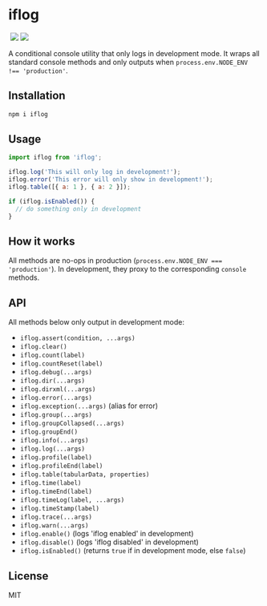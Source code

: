 


# iflog
  <a aria-label="License" href="https://opensource.org/licenses/MIT"><img alt="" src="https://img.shields.io/npm/l/turbo.svg?style=for-the-badge&labelColor=000000&color="></a>
<a aria-label="NPM version" href="https://npmjs.com/package/iflog"><img src="https://img.shields.io/npm/v/iflog.svg?style=for-the-badge&labelColor=000000"/></a>
<a href="https://www.npmjs.com/package/iflog"><img src="https://img.shields.io/npm/d18m/iflog?style=for-the-badge&labelColor=000000"></a>

A conditional console utility that only logs in development mode. It wraps all standard console methods and only outputs when `process.env.NODE_ENV !== 'production'`.

## Installation

```bash
npm i iflog
```

## Usage

```js
import iflog from 'iflog';

iflog.log('This will only log in development!');
iflog.error('This error will only show in development!');
iflog.table([{ a: 1 }, { a: 2 }]);

if (iflog.isEnabled()) {
  // do something only in development
}
```

## How it works

All methods are no-ops in production (`process.env.NODE_ENV === 'production'`). In development, they proxy to the corresponding `console` methods.

## API

All methods below only output in development mode:

- `iflog.assert(condition, ...args)`
- `iflog.clear()`
- `iflog.count(label)`
- `iflog.countReset(label)`
- `iflog.debug(...args)`
- `iflog.dir(...args)`
- `iflog.dirxml(...args)`
- `iflog.error(...args)`
- `iflog.exception(...args)` (alias for error)
- `iflog.group(...args)`
- `iflog.groupCollapsed(...args)`
- `iflog.groupEnd()`
- `iflog.info(...args)`
- `iflog.log(...args)`
- `iflog.profile(label)`
- `iflog.profileEnd(label)`
- `iflog.table(tabularData, properties)`
- `iflog.time(label)`
- `iflog.timeEnd(label)`
- `iflog.timeLog(label, ...args)`
- `iflog.timeStamp(label)`
- `iflog.trace(...args)`
- `iflog.warn(...args)`
- `iflog.enable()` (logs 'iflog enabled' in development)
- `iflog.disable()` (logs 'iflog disabled' in development)
- `iflog.isEnabled()` (returns `true` if in development mode, else `false`)

## License

MIT
